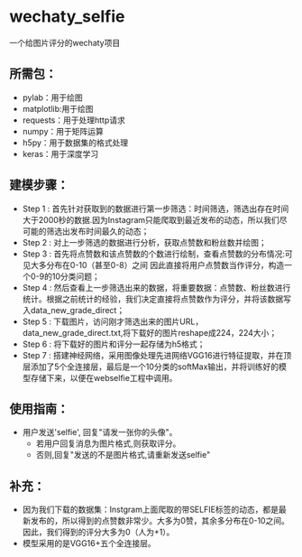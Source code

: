 # wechaty_selfie
一个给图片评分的wechaty项目

## 所需包：
* pylab：用于绘图
* matplotlib:用于绘图
* requests：用于处理http请求
* numpy：用于矩阵运算
* h5py：用于数据集的格式处理
* keras：用于深度学习

## 建模步骤：
* Step 1 : 首先针对获取到的数据进行第一步筛选：时间筛选，筛选出存在时间大于2000秒的数据.因为Instagram只能爬取到最近发布的动态，所以我们尽可能的筛选出发布时间最久的动态；
* Step 2 : 对上一步筛选的数据进行分析，获取点赞数和粉丝数并绘图；
* Step 3 : 首先将点赞数和该点赞数的个数进行绘制，查看点赞数的分布情况:可见大多分布在0-10（甚至0-8）之间 因此直接将用户点赞数当作评分，构造一个0-9的10分类问题；
* Step 4 : 然后查看上一步筛选出来的数据，将重要数据：点赞数、粉丝数进行统计。根据之前统计的经验，我们决定直接将点赞数作为评分，并将该数据写入data_new_grade_direct；
* Step 5 : 下载图片，访问刚才筛选出来的图片URL，data_new_grade_direct.txt,将下载好的图片reshape成224，224大小；
* Step 6 : 将下载好的图片和评分一起存储为h5格式；
* Step 7 : 搭建神经网络，采用图像处理先进网络VGG16进行特征提取，并在顶层添加了5个全连接层，最后是一个10分类的softMax输出，并将训练好的模型存储下来，以便在webselfie工程中调用。

## 使用指南：
* 用户发送'selfie', 回复"请发一张你的头像"。
   * 若用户回复消息为图片格式,则获取评分。
   * 否则,回复"发送的不是图片格式,请重新发送selfie"

## 补充：
* 因为我们下载的数据集：Instgram上面爬取的带SELFIE标签的动态，都是最新发布的，所以得到的点赞数非常少。大多为0赞，其余多分布在0-10之间。
因此，我们得到的评分大多为0（人为+1）。
* 模型采用的是VGG16+五个全连接层。
